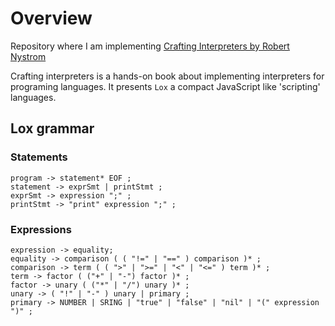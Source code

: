 # Overview

Repository where I am implementing [Crafting Interpreters by Robert Nystrom](https://www.amazon.ca/Crafting-Interpreters-Robert-Nystrom/dp/0990582930/ref=sr_1_1?keywords=crafting+interpreters&qid=1640893872&sprefix=crafting+in%2Caps%2C146&sr=8-1)

Crafting interpreters is a hands-on book about implementing interpreters for programing languages. 
It presents `Lox` a compact JavaScript like 'scripting' languages.

## Lox grammar

### Statements
```
program -> statement* EOF ;
statement -> exprSmt | printStmt ;
exprSmt -> expression ";" ;
printStmt -> "print" expression ";" ;
```

### Expressions

```
expression -> equality;
equality -> comparison ( ( "!=" | "==" ) comparison )* ;
comparison -> term ( ( ">" | ">=" | "<" | "<=" ) term )* ;
term -> factor ( ("+" | "-") factor )* ;
factor -> unary ( ("*" | "/") unary )* ;
unary -> ( "!" | "-" ) unary | primary ;
primary -> NUMBER | SRING | "true" | "false" | "nil" | "(" expression ")" ;
```